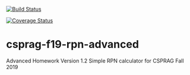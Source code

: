 [![Build Status](https://travis-ci.com/ranadeepmitra21/csprag-f19-rpn-advanced.svg?branch=master)](https://travis-ci.com/ranadeepmitra21/csprag-f19-rpn-advanced)

[![Coverage Status](https://coveralls.io/repos/github/ranadeepmitra21/csprag-f19-rpn-advanced/badge.svg?branch=master)](https://coveralls.io/github/ranadeepmitra21/csprag-f19-rpn-advanced?branch=master)

# csprag-f19-rpn-advanced

Advanced Homework Version 1.2
Simple RPN calculator for CSPRAG Fall 2019
